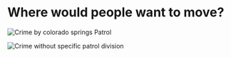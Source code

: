 # Where would people want to move?
![Crime by colorado springs Patrol](https://github.com/Ajsforlife/interview/blob/main/pictures/crimebypatrol.png)


![Crime without specific patrol division](https://github.com/Ajsforlife/interview/blob/main/pictures/crime%20with%20lack%20of%20patrol.png)
